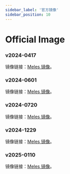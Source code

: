 ```yaml
---
sidebar_label: '官方镜像'
sidebar_position: 10
---
```


# Official Image

### v2024-0417

镜像链接：[Meles 镜像](https://github.com/milkv-meles/meles-images/releases/tag/v2024-0417)。

### v2024-0601

镜像链接：[Meles 镜像](https://mirror.iscas.ac.cn/revyos/extra/images/meles/20240601/)。

### v2024-0720

镜像链接：[Meles 镜像](https://mirror.iscas.ac.cn/revyos/extra/images/meles/20240720/)。

### v2024-1229

镜像链接：[Meles 镜像](https://mirror.iscas.ac.cn/revyos/extra/images/meles/20241229/)。

### v2025-0110

镜像链接：[Meles 镜像](https://mirror.iscas.ac.cn/revyos/extra/images/meles/20250110/)。
